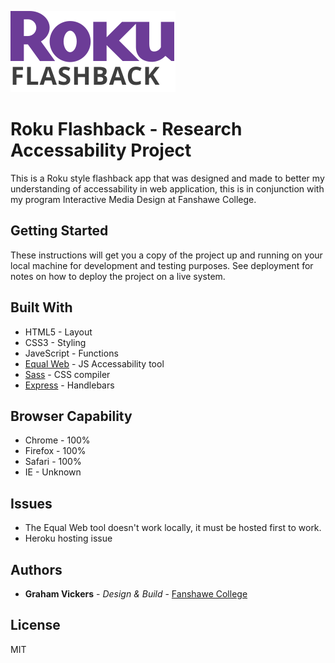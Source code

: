 ![](public/images/roku.svg)

# Roku Flashback - Research Accessability Project

This is a Roku style flashback app that was designed and made to better my understanding of accessability in web application, this is in conjunction with my program Interactive Media Design at Fanshawe College. 

## Getting Started

These instructions will get you a copy of the project up and running on your local machine for development and testing purposes. See deployment for notes on how to deploy the project on a live system.


## Built With

* HTML5 - Layout
* CSS3 - Styling
* JaveScript - Functions
* [Equal Web](https://www.equalweb.com/html5/?_id=8591&did=1116&G=1116) - JS Accessability tool
* [Sass](https://sass-lang.com/) - CSS compiler
* [Express](https://expressjs.com/) - Handlebars 

## Browser Capability 

* Chrome - 100%
* Firefox - 100%
* Safari - 100%
* IE - Unknown

## Issues

* The Equal Web tool doesn't work locally, it must be hosted first to work.
* Heroku hosting issue

## Authors

* **Graham Vickers** - *Design & Build* - [Fanshawe College](https://github.com/grahamvickers)

## License
MIT

